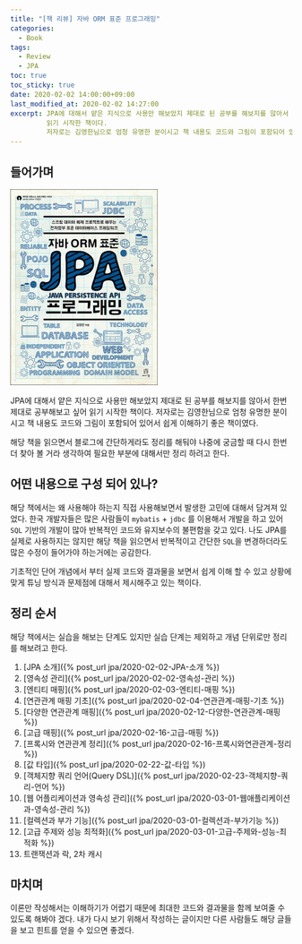 ```yaml
---
title: "[책 리뷰] 자바 ORM 표준 프로그래밍"
categories:
  - Book
tags:
  - Review
  - JPA
toc: true
toc_sticky: true
date: 2020-02-02 14:00:00+09:00  
last_modified_at: 2020-02-02 14:27:00
excerpt: JPA에 대해서 얕은 지식으로 사용만 해보았지 제대로 된 공부를 해보지를 않아서 한번 제대로 공부해보고 싶어
         읽기 시작한 책이다.
         저자로는 김영한님으로 엄청 유명한 분이시고 책 내용도 코드와 그림이 포함되어 있어서 쉽게 이해하기 좋은 책이였다.
---
```


## 들어가며
![자바 ORM 표준 프로그래밍](/assets/images/자바_ORM_표준_JPA_프로그래밍.png)

JPA에 대해서 얕은 지식으로 사용만 해보았지 제대로 된 공부를 해보지를 않아서 한번 제대로 공부해보고 싶어
읽기 시작한 책이다.
저자로는 김영한님으로 엄청 유명한 분이시고 책 내용도 코드와 그림이 포함되어 있어서 쉽게 이해하기 좋은 책이였다.

해당 책을 읽으면서 블로그에 간단하게라도 정리를 해둬야 나중에 궁금할 때 다시 한번 더 찾아 볼 거라 생각하여
필요한 부분에 대해서만 정리 하려고 한다.

## 어떤 내용으로 구성 되어 있나?
해당 책에서는 왜 사용해야 하는지 직접 사용해보면서 발생한 고민에 대해서 담겨져 있었다.
한국 개발자들은 많은 사람들이 `mybatis` + `jdbc` 를 이용해서 개발을 하고 있어 `SQL` 기반의
개발이 많아 반복적인 코드와 유지보수의 불편함을 갖고 있다. 나도 JPA를 실제로 사용하지는 않지만
해당 책을 읽으면서 반복적이고 간단한 `SQL`을 변경하더라도 많은 수정이 들어가야 하는거에는 공감한다.

기초적인 단어 개념에서 부터 실제 코드와 결과물을 보면서 쉽게 이해 할 수 있고
상황에 맞게 튜닝 방식과 문제점에 대해서 제시해주고 있는 책이다. 

## 정리 순서
해당 책에서는 실습을 해보는 단계도 있지만 실습 단계는 제외하고 개념 단위로만 정리를 해보려고 한다.

1. [JPA 소개]({% post_url jpa/2020-02-02-JPA-소개 %})
2. [영속성 관리]({% post_url jpa/2020-02-02-영속성-관리 %})
3. [엔티티 매핑]({% post_url jpa/2020-02-03-엔티티-매핑 %})
4. [연관관계 매핑 기초]({% post_url jpa/2020-02-04-연관관계-매핑-기초 %})
5. [다양한 연관관계 매핑]({% post_url jpa/2020-02-12-다양한-연관관계-매핑 %})
6. [고급 매핑]({% post_url jpa/2020-02-16-고급-매핑 %})
7. [프록시와 연관관계 정리]({% post_url jpa/2020-02-16-프록시와연관관계-정리 %})
8. [값 타입]({% post_url jpa/2020-02-22-값-타입 %})
9. [객체지향 쿼리 언어(Query DSL)]({% post_url jpa/2020-02-23-객체지향-쿼리-언어 %})
10. [웹 어플리케이션과 영속성 관리]({% post_url jpa/2020-03-01-웹애플리케이션과-영속성-관리 %})
11. [컬렉션과 부가 기능]({% post_url jpa/2020-03-01-컬렉션과-부가기능 %})
12. [고급 주제와 성능 최적화]({% post_url jpa/2020-03-01-고급-주제와-성능-최적화 %})
13. 트랜잭션과 락, 2차 캐시

## 마치며
이론만 작성해서는 이해하기가 어렵기 때문에 최대한 코드와 결과물을 함께 보여줄 수 있도록 해봐야 겠다.
내가 다시 보기 위해서 작성하는 글이지만 다른 사람들도 해당 글들을 보고 힌트를 얻을 수 있으면 좋겠다.